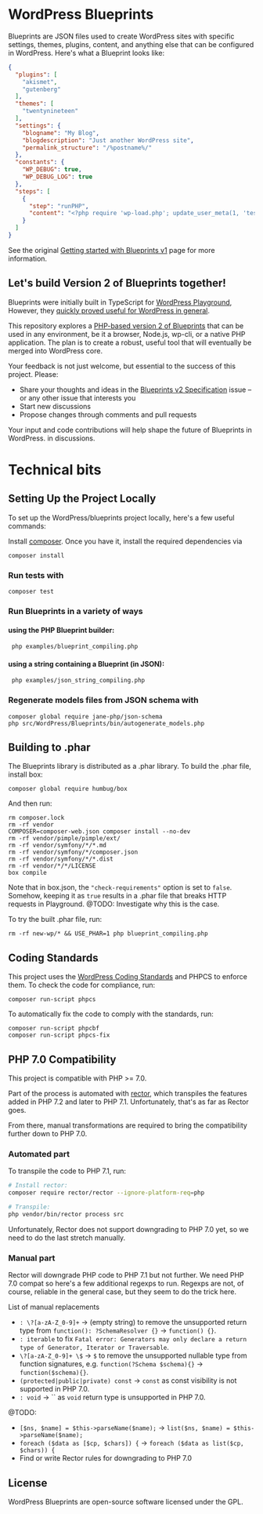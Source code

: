 # WordPress Blueprints

Blueprints are JSON files used to create WordPress sites with specific settings, themes, plugins, content, and anything
else that can be configured in WordPress. Here's what a Blueprint looks like:

```json
{
  "plugins": [
    "akismet",
    "gutenberg"
  ],
  "themes": [
    "twentynineteen"
  ],
  "settings": {
    "blogname": "My Blog",
    "blogdescription": "Just another WordPress site",
    "permalink_structure": "/%postname%/"
  },
  "constants": {
    "WP_DEBUG": true,
    "WP_DEBUG_LOG": true
  },
  "steps": [
    {
      "step": "runPHP",
      "content": "<?php require 'wp-load.php'; update_user_meta(1, 'test', 'value');"
    }
  ]
}
```

See the
original [Getting started with Blueprints v1](https://wordpress.github.io/wordpress-playground/blueprints-api/index)
page for more information.

## Let's build Version 2 of Blueprints together!

Blueprints were initially built in TypeScript
for [WordPress Playground](https://github.com/WordPress/wordpress-playground/),
However, they [quickly proved useful for
WordPress in general](https://github.com/WordPress/wordpress-playground/issues/1025).

This repository explores
a [PHP-based version 2 of Blueprints](https://github.com/WordPress/wordpress-playground/issues/1025) that can be
used in any environment, be it a browser, Node.js, wp-cli, or a native PHP application. The plan is to create a robust,
useful tool that will eventually be merged into WordPress core.

Your feedback is not just welcome, but essential to the success of this project. Please:

* Share your thoughts and ideas in the [Blueprints v2 Specification](https://github.com/WordPress/blueprints/issues/6)
  issue – or any other issue that interests you
* Start new discussions
* Propose changes through comments and pull requests

Your input and code contributions will help shape the future of Blueprints in WordPress.
in discussions.

# Technical bits

## Setting Up the Project Locally

To set up the WordPress/blueprints project locally, here's a few useful commands:

Install [composer](https://getcomposer.org/). Once you have it, install the required dependencies via

```shell
composer install
```

### Run tests with

```shell
composer test
```

### Run Blueprints in a variety of ways

#### using the PHP Blueprint builder:

```shell
 php examples/blueprint_compiling.php
```

#### using a string containing a Blueprint (in JSON):

```shell
 php examples/json_string_compiling.php
```

### Regenerate models files from JSON schema with

```shell
composer global require jane-php/json-schema
php src/WordPress/Blueprints/bin/autogenerate_models.php
```

## Building to .phar

The Blueprints library is distributed as a .phar library. To build the .phar file, install box:

```shell
composer global require humbug/box
```

And then run:

```shell
rm composer.lock
rm -rf vendor
COMPOSER=composer-web.json composer install --no-dev
rm -rf vendor/pimple/pimple/ext/
rm -rf vendor/symfony/*/*.md
rm -rf vendor/symfony/*/composer.json
rm -rf vendor/symfony/*/*.dist
rm -rf vendor/*/*/LICENSE
box compile
```

Note that in box.json, the `"check-requirements"` option is set to `false`. Somehow, keeping it as `true` results in a
.phar file
that breaks HTTP requests in Playground. @TODO: Investigate why this is the case.

To try the built .phar file, run:

```shell
rm -rf new-wp/* && USE_PHAR=1 php blueprint_compiling.php
```

## Coding Standards

This project uses
the [WordPress Coding Standards](https://developer.wordpress.org/coding-standards/wordpress-coding-standards/php/) and
PHPCS to enforce them. To check the code for compliance, run:

```shell
composer run-script phpcs
```

To automatically fix the code to comply with the standards, run:

```shell
composer run-script phpcbf
composer run-script phpcs-fix
```

## PHP 7.0 Compatibility

This project is compatible with PHP >= 7.0.

Part of the process is automated with [rector](https://github.com/rectorphp/rector),
which transpiles the features added in PHP 7.2 and later to PHP 7.1. Unfortunately,
that's as far as Rector goes.

From there, manual transformations are required to bring the compatibility further down to PHP 7.0.

### Automated part

To transpile the code to PHP 7.1, run:

```bash
# Install rector:
composer require rector/rector --ignore-platform-req=php

# Transpile:
php vendor/bin/rector process src
```

Unfortunately, Rector does not support downgrading to PHP 7.0 yet, so we need to do the
last stretch manually.

### Manual part

Rector will downgrade PHP code to PHP 7.1 but not further. We need PHP 7.0 compat
so here's a few additional regexps to run. Regexps are not, of course, reliable in
the general case, but they seem to do the trick here.

List of manual replacements

* `: \?[a-zA-Z_0-9]+` -> (empty string) to remove the unsupported return type
  from `function(): ?SchemaResolver {}` -> `function() {}`.
* `: iterable` to fix `Fatal error: Generators may only declare a return type of Generator, Iterator or Traversable`.
* `\?[a-zA-Z_0-9]+ \$` -> `$` to remove the unsupported nullable type from function signatures,
  e.g. `function(?Schema $schema){}` -> `function($schema){}`.
* `(protected|public|private) const` -> `const` as const visibility is not supported in PHP 7.0.
* `: void` -> `` as `void` return type is unsupported in PHP 7.0.

@TODO:

* `[$ns, $name] = $this->parseName($name);` -> `list($ns, $name) = $this->parseName($name);`
* `foreach ($data as [$cp, $chars]) {` -> `foreach ($data as list($cp, $chars)) {`
* Find or write Rector rules for downgrading to PHP 7.0

## License

WordPress Blueprints are open-source software licensed under the GPL.
